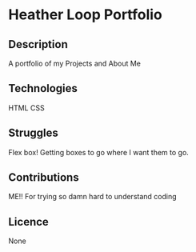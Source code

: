 # Heather Loop Portfolio

## Description
A portfolio of my Projects and About Me

## Technologies
HTML
CSS

## Struggles
Flex box! Getting boxes to go where I want them to go.  


## Contributions
ME!! For trying so damn hard to understand coding

## Licence
None




